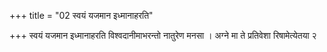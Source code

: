 +++
title = "02 स्वयं यजमान इध्मानाहरति"

+++
स्वयं यजमान इध्मानाहरति विश्वदानीमाभरन्तो नातुरेण मनसा । अग्ने मा ते प्रतिवेशा रिषामेत्येतया २